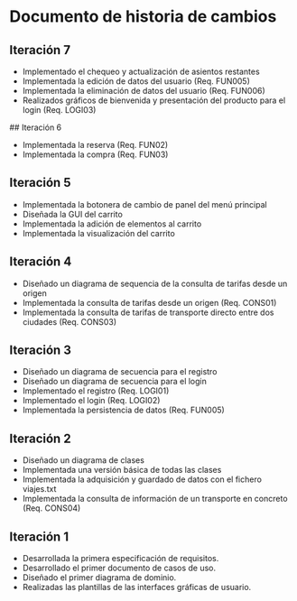 # Documento de historia de cambios
## Iteración 7
<ul>
    <li>Implementado el chequeo y actualización de asientos restantes</li>
    <li>Implementada la edición de datos del usuario (Req. FUN005)</li>
    <li>Implementada la eliminación de datos del usuario (Req. FUN006)</li>
    <li>Realizados gráficos de bienvenida y presentación del producto para el login (Req. LOGI03)</li>
</ul>
## Iteración 6
<ul>
    <li>Implementada la reserva (Req. FUN02)</li>
    <li>Implementada la compra (Req. FUN03)</li>
</ul>

## Iteración 5
<ul>
    <li>Implementada la botonera de cambio de panel del menú principal</li>
    <li>Diseñada la GUI del carrito</li>
    <li>Implementada la adición de elementos al carrito</li>
    <li>Implementada la visualización del carrito</li>
</ul>

## Iteración 4
<ul>
    <li>Diseñado un diagrama de sequencia de la consulta de tarifas desde un origen</li>
    <li>Implementada la consulta de tarifas desde un origen (Req. CONS01)</li>
    <li>Implementada la consulta de tarifas de transporte directo entre dos ciudades (Req. CONS03)</li>
</ul>

## Iteración 3
<ul>
    <li>Diseñado un diagrama de secuencia para el registro</li>
    <li>Diseñado un diagrama de secuencia para el login</li>
    <li>Implementado el registro (Req. LOGI01)</li>
    <li>Implementado el login (Req. LOGI02)</li>
    <li>Implementada la persistencia de datos (Req. FUN005)</li>
</ul>

## Iteración 2
<ul>
    <li>Diseñado un diagrama de clases</li>
    <li>Implementada una versión básica de todas las clases</li>
    <li>Implementada la adquisición y guardado de datos con el fichero viajes.txt</li>
    <li>Implementada la consulta de información de un transporte en concreto (Req. CONS04)</li>
</ul>

## Iteración 1
<ul>
    <li>Desarrollada la primera especificación de requisitos.</li>
    <li>Desarrollado el primer documento de casos de uso.</li>
    <li>Diseñado el primer diagrama de dominio.</li>
    <li>Realizadas las plantillas de las interfaces gráficas de usuario.</li>
</ul>

